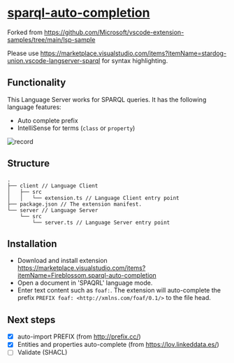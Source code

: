 # [sparql-auto-completion](https://marketplace.visualstudio.com/items?itemName=Fireblossom.sparql-auto-completion)

Forked from https://github.com/Microsoft/vscode-extension-samples/tree/main/lsp-sample

Please use https://marketplace.visualstudio.com/items?itemName=stardog-union.vscode-langserver-sparql for syntax highlighting.

## Functionality

This Language Server works for SPARQL queries. It has the following language features:

- Auto complete prefix
- IntelliSense for terms (`class` or `property`)

![record](https://user-images.githubusercontent.com/16226671/119395733-3ef0f700-bcd4-11eb-8c33-24295774b174.gif)

## Structure

```
.
├── client // Language Client
│   ├── src
│   │   └── extension.ts // Language Client entry point
├── package.json // The extension manifest.
└── server // Language Server
    └── src
        └── server.ts // Language Server entry point
```

## Installation

- Download and install extension https://marketplace.visualstudio.com/items?itemName=Fireblossom.sparql-auto-completion
- Open a document in 'SPAQRL' language mode.
- Enter text content such as `foaf:`. The extension will auto-complete the prefix `PREFIX foaf: <http://xmlns.com/foaf/0.1/>` to the file head.

## Next steps

- [x] auto-import PREFIX (from http://prefix.cc/)
- [x] Entities and properties auto-complete (from https://lov.linkeddata.es/)
- [ ] Validate (SHACL)
